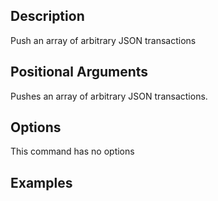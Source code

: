 ## Description
Push an array of arbitrary JSON transactions

## Positional Arguments
Pushes an array of arbitrary JSON transactions.
## Options
This command has no options
## Examples
